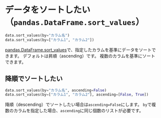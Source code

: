 # データをソートしたい（``pandas.DataFrame.sort_values``）

```python
data.sort_values(by="カラム名")
data.sort_values(by=["カラム1", "カラム2"])
```

[pandas.DataFrame.sort_values](https://pandas.pydata.org/pandas-docs/stable/reference/api/pandas.DataFrame.sort_values.html)で、指定したカラムを基準にデータをソートできます。
デフォルトは昇順（ascending）です。
複数のカラムを基準にソートできます。

## 降順でソートしたい

```python
data.sort_values(by="カラム名", ascending=False)
data.sort_values(by=["カラム1", "カラム2"], ascending=[False, True])
```

降順（descending）でソートしたい場合は``ascending=False``にします。
``by``で複数のカラムを指定した場合、``ascending``に同じ個数のリストが必要です。
